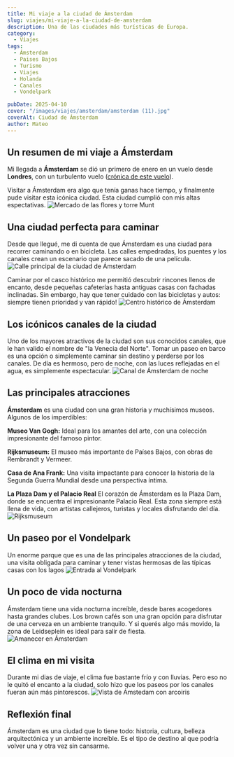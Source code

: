 ```yaml
---
title: Mi viaje a la ciudad de Ámsterdam
slug: viajes/mi-viaje-a-la-ciudad-de-amsterdam
description: Una de las ciudades más turísticas de Europa.
category:
  - Viajes
tags:
  - Ámsterdam 
  - Paises Bajos
  - Turismo
  - Viajes
  - Holanda
  - Canales
  - Vondelpark

pubDate: 2025-04-10
cover: "/images/viajes/amsterdam/amsterdam (11).jpg"
coverAlt: Ciudad de Ámsterdam
author: Mateo 
---
```



## Un resumen de mi viaje a Ámsterdam
Mi llegada a **Ámsterdam** se dió un primero de enero en un vuelo desde **Londres**, con un turbulento vuelo (<a href="/posts/cronicas/cronica-vuelo-londres-amsterdam/" target="_blank">crónica de este vuelo</a>).

Visitar a Ámsterdam era algo que tenía ganas hace tiempo, y finalmente pude visitar esta icónica ciudad. Esta ciudad cumplió con mis altas espectativas.
<img src="/images/viajes/amsterdam/amsterdam (1).jpg" alt="Mercado de las flores y torre Munt">

## Una ciudad perfecta para caminar 
Desde que llegué, me di cuenta de que Ámsterdam es una ciudad para recorrer caminando o en bicicleta. Las calles empedradas, los puentes y los canales crean un escenario que parece sacado de una película.
<img src="/images/viajes/amsterdam/amsterdam (6).jpg" alt="Calle principal de la ciudad de Ámsterdam">

Caminar por el casco histórico me permitió descubrir rincones llenos de encanto, desde pequeñas cafeterías hasta antiguas casas con fachadas inclinadas. Sin embargo, hay que tener cuidado con las bicicletas y autos: siempre tienen prioridad y van rápido!
<img src="/images/viajes/amsterdam/amsterdam (5).jpg" alt="Centro histórico de Ámsterdam">

## Los icónicos canales de la ciudad
Uno de los mayores atractivos de la ciudad son sus conocidos canales, que le han valido el nombre de "la Venecia del Norte". Tomar un paseo en barco es una opción o simplemente caminar sin destino y perderse por los canales. De día es hermoso, pero de noche, con las luces reflejadas en el agua, es simplemente espectacular.
<img src="/images/viajes/amsterdam/amsterdam (7).jpg" alt="Canal de Ámsterdam de noche">

## Las principales atracciones
**Ámsterdam** es una ciudad con una gran historia y muchísimos museos. Algunos de los imperdibles:

 **Museo Van Gogh:** Ideal para los amantes del arte, con una colección impresionante del famoso pintor.

 **Rijksmuseum:** El museo más importante de Países Bajos, con obras de Rembrandt y Vermeer.

 **Casa de Ana Frank:** Una visita impactante para conocer la historia de la Segunda Guerra Mundial desde una perspectiva íntima.

 **La Plaza Dam y el Palacio Real**
El corazón de Ámsterdam es la Plaza Dam, donde se encuentra el impresionante Palacio Real. Esta zona siempre está llena de vida, con artistas callejeros, turistas y locales disfrutando del día.
<img src="/images/viajes/amsterdam/amsterdam (2).jpg" alt="Rijksmuseum">

## Un paseo por el Vondelpark
Un enorme parque que es una de las principales atracciones de la ciudad, una visita obligada para caminar y tener vistas hermosas de las típicas casas con los lagos 
<img src="/images/viajes/amsterdam/vondelpark (1).jpg" alt="Entrada al Vondelpark">

## Un poco de vida nocturna
Ámsterdam tiene una vida nocturna increíble, desde bares acogedores hasta grandes clubes. Los brown cafés son una gran opción para disfrutar de una cerveza en un ambiente tranquilo. Y si querés algo más movido, la zona de Leidseplein es ideal para salir de fiesta.
<img src="/images/viajes/amsterdam/vista-temprano.jpg" alt="Amanecer en Ámsterdam">

## El clima en mi visita
Durante mi dias de viaje, el clima fue bastante frío y con lluvias. Pero eso no le quitó el encanto a la ciudad, solo hizo que los paseos por los canales fueran aún más pintorescos.
<img src="/images/viajes/amsterdam/amsterdam (9).jpg" alt="Vista de Ámstedam con arcoiris">

## Reflexión final
Ámsterdam es una ciudad que lo tiene todo: historia, cultura, belleza arquitectónica y un ambiente increíble. Es el tipo de destino al que podría volver una y otra vez sin cansarme.